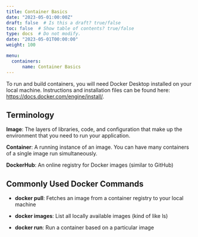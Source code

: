 ```yaml
---
title: Container Basics
date: "2023-05-01:00:00Z"
draft: false  # Is this a draft? true/false
toc: false  # Show table of contents? true/false
type: docs  # Do not modify.
date: "2023-05-01T00:00:00"
weight: 100

menu:
  containers:
      name: Container Basics
---
```


To run and build containers, you will need Docker Desktop installed on your local machine. Instructions and installation files can be found here: https://docs.docker.com/engine/install/.

## Terminology

**Image**: The layers of libraries, code, and configuration that make up the environment that you need to run your application. 

**Container**: A running instance of an image. You can have many containers of a single image run simultaneously.

**DockerHub**: An online registry for Docker images (similar to GitHub)

## Commonly Used Docker Commands

- **docker pull**: Fetches an image from a container registry to your local machine

- **docker images**: List all locally available images (kind of like ls)

- **docker run**: Run a container based on a particular image
